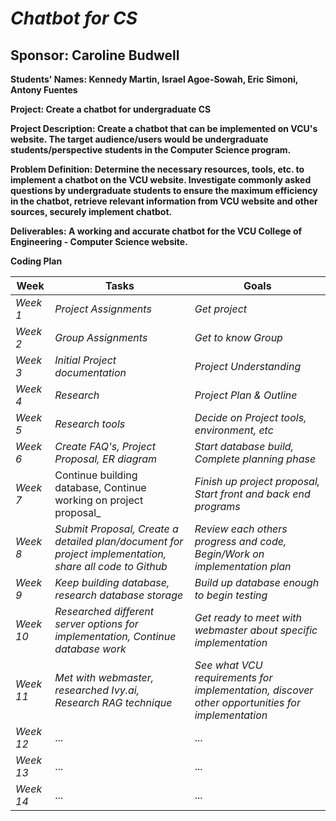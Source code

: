 # *Chatbot for CS*
## **Sponsor: Caroline Budwell**

**Students' Names: Kennedy Martin, Israel Agoe-Sowah, Eric Simoni, Antony Fuentes**

**Project: Create a chatbot for undergraduate CS**

**Project Description: Create a chatbot that can be implemented on VCU's website. The target audience/users would be undergraduate students/perspective students in the Computer Science program.**

**Problem Definition: Determine the necessary resources, tools, etc. to implement a chatbot on the VCU website. Investigate commonly asked questions by undergraduate students to ensure the maximum efficiency in the chatbot, retrieve relevant information from VCU website and other sources, securely implement chatbot.**

**Deliverables: A working and accurate chatbot for the VCU College of Engineering - Computer Science website.**

**Coding Plan**

| Week | Tasks | Goals |
|------|-------|-------|
| _Week 1_ | _Project Assignments_ | _Get project_ |
| _Week 2_ | _Group Assignments_ | _Get to know Group_ |
| _Week 3_ | _Initial Project documentation_ | _Project Understanding_ |
| _Week 4_ | _Research_ | _Project Plan & Outline_ |
| _Week 5_ | _Research tools_ |_Decide on Project tools, environment, etc_ |
| _Week 6_ | _Create FAQ's, Project Proposal, ER diagram_ | _Start database build, Complete planning phase_ |
| _Week 7_ | Continue building database, Continue working on project proposal_ | _Finish up project proposal, Start front and back end programs_ |
| _Week 8_ | _Submit Proposal, Create a detailed plan/document for project implementation, share all code to Github_ | _Review each others progress and code, Begin/Work on implementation plan_ |
| _Week 9_ | _Keep building database, research database storage_ | _Build up database enough to begin testing_ |
| _Week 10_ | _Researched different server options for implementation, Continue database work_ | _Get ready to meet with webmaster about specific implementation_ |
| _Week 11_ | _Met with webmaster, researched Ivy.ai, Research RAG technique_ | _See what VCU requirements for implementation, discover other opportunities for implementation_ |
| _Week 12_ | ... | ... |
| _Week 13_ | ... | ... |
| _Week 14_ | ... | ... |
